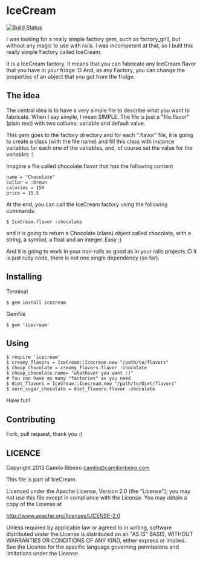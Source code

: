 IceCream
==============

[![Build Status](https://secure.travis-ci.org/camiloribeiro/icecream.png)](http://travis-ci.org/camiloribeiro/icecream)

I was looking for a really simple factory gem, such as factory_grill, but without any magic to use with rails. I was incompetent at that, so I built this really simple Factory called IceCream.

It is a IceCream factory. It means that you can fabricate any IceCream flavor that you have in your fridge :D And, as any Factory, you can change the properties of an object that you got from the fridge.

The idea
-------
The central idea is to have a very simple file to describe what you want to fabricate. When I say simple, I mean SIMPLE. The file is just a "file.flavor" (plain text) with two collums: variable and default value.

This gem goes to the factory directory and for each ".flavor" file, it is going to create a class (with the file name) and fill this class with instance variables for each one of the variables, and, of course set the value for the variables :)

Imagine a file called chocolate.flavor that has the following content

    name = "Chocolate"
    collor = :brown
    calories = 150
    price = 15.5

At the end, you can call the IceCream factory using the following commands:
   
    $ IceCream.flavor :chocolate

and it is going to return a Chocolate (class) object called chocolate, with a string, a symbol, a float and an integer. Easy ;)

And it is going to work in your non-rails as good as in your rails projects :D It is just ruby code, there is not one single dependency (so far).

Installing
------------------

Terminal

    $ gem install icecream

Gemfile
     
    $ gem 'icecream'

Using
---------

    $ require 'icecream'
    $ creamy_flavors = IceCream::Icecream.new "/path/to/flavors"
    $ cheap_chocolate = creamy_flavors.flavor :chocolate
    $ cheap_chocolate.name= "whathever you want :)"
    # You can have as many "factories" as you need
    $ diet_flavors = IceCream::Icecream.new "/path/to/Diet/flavors"
    $ zero_sugar_chocolate = diet_flavors.flavor :chocolate

Have fun!

Contributing
--------------

Fork, pull request, thank you :)

LICENCE
-------------

Copyright 2013 Camilo Ribeiro camilo@camiloribeiro.com

This file is part of IceCream.

Licensed under the Apache License, Version 2.0 (the "License"); you may not use this file except in compliance with the License. You may obtain a copy of the License at

http://www.apache.org/licenses/LICENSE-2.0

Unless required by applicable law or agreed to in writing, software distributed under the License is distributed on an "AS IS" BASIS, WITHOUT WARRANTIES OR CONDITIONS OF ANY KIND, either express or implied. See the License for the specific language governing permissions and limitations under the License.

